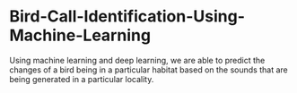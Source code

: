 # Bird-Call-Identification-Using-Machine-Learning

Using machine learning and deep learning, we are able to predict the changes of a bird being in a particular habitat based on the sounds that are being generated in a particular locality. 
